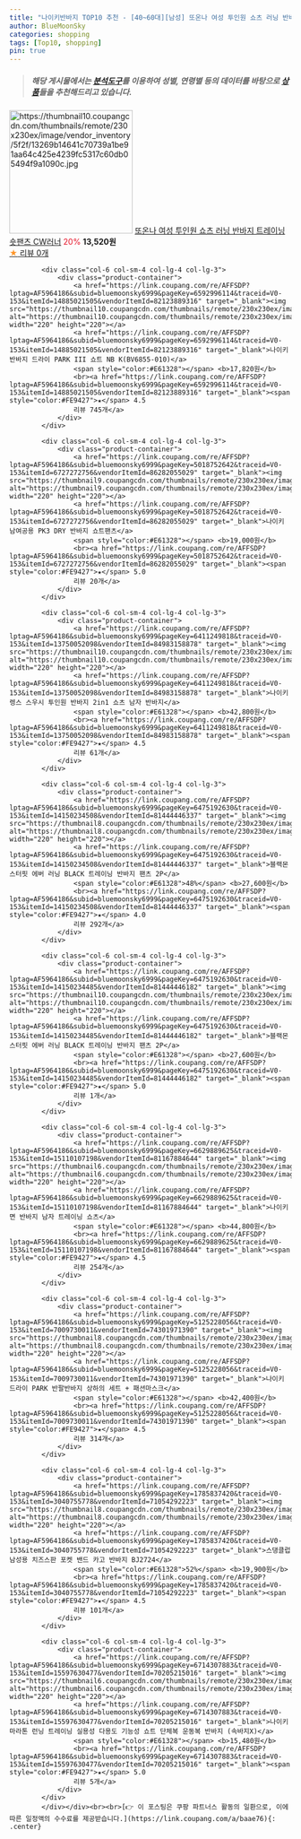 ```yaml
---
title: "나이키반바지 TOP10 추천 - [40~60대][남성] 또온나 여성 투인원 쇼츠 러닝 반바지 트레이닝 숏팬츠 CW러너"
author: BlueMoonSky
categories: shopping
tags: [Top10, shopping]
pin: true
---
```


> ##### 해당 게시물에서는 [**분석도구**](https://itemscout.io/)를 이용하여 **성별**, **연령별** 등의 데이터를 바탕으로 [**상품**](https://link.coupang.com/a/baae76)들을 추천해드리고 있습니다.
<div class="container"><div class="row">
            <div class="col-6 col-sm-4 col-lg-4 col-lg-3">
                <div class="product-container">
                    <a href="https://link.coupang.com/re/AFFSDP?lptag=AF5964186&subid=bluemoonsky6999&pageKey=6695024092&traceid=V0-153&itemId=15485604764&vendorItemId=82705012855" target="_blank"><img src="https://thumbnail10.coupangcdn.com/thumbnails/remote/230x230ex/image/vendor_inventory/5f2f/13269b14641c70739a1be91aa64c425e4239fc5317c60db05494f9a1090c.jpg" alt="https://thumbnail10.coupangcdn.com/thumbnails/remote/230x230ex/image/vendor_inventory/5f2f/13269b14641c70739a1be91aa64c425e4239fc5317c60db05494f9a1090c.jpg" width="220" height="220"></a>
                    <a href="https://link.coupang.com/re/AFFSDP?lptag=AF5964186&subid=bluemoonsky6999&pageKey=6695024092&traceid=V0-153&itemId=15485604764&vendorItemId=82705012855" target="_blank">또온나 여성 투인원 쇼츠 러닝 반바지 트레이닝 숏팬츠 CW러너</a>
                    <span style="color:#E61328">20%</span> <b>13,520원</b>
                    <br><a href="https://link.coupang.com/re/AFFSDP?lptag=AF5964186&subid=bluemoonsky6999&pageKey=6695024092&traceid=V0-153&itemId=15485604764&vendorItemId=82705012855" target="_blank"><span style="color:#FE9427">★</span> 
                    리뷰 0개</a>
                </div>
            </div>
            
            <div class="col-6 col-sm-4 col-lg-4 col-lg-3">
                <div class="product-container">
                    <a href="https://link.coupang.com/re/AFFSDP?lptag=AF5964186&subid=bluemoonsky6999&pageKey=6592996114&traceid=V0-153&itemId=14885021505&vendorItemId=82123889316" target="_blank"><img src="https://thumbnail10.coupangcdn.com/thumbnails/remote/230x230ex/image/vendor_inventory/e906/9ccab0602fc3e1ca6de9d90f0093d6ba6cc1c89bfbb16aae2dbbd43bf89a.jpg" alt="https://thumbnail10.coupangcdn.com/thumbnails/remote/230x230ex/image/vendor_inventory/e906/9ccab0602fc3e1ca6de9d90f0093d6ba6cc1c89bfbb16aae2dbbd43bf89a.jpg" width="220" height="220"></a>
                    <a href="https://link.coupang.com/re/AFFSDP?lptag=AF5964186&subid=bluemoonsky6999&pageKey=6592996114&traceid=V0-153&itemId=14885021505&vendorItemId=82123889316" target="_blank">나이키 반바지 드라이 PARK III 쇼트 NB K(BV6855-010)</a>
                    <span style="color:#E61328"></span> <b>17,820원</b>
                    <br><a href="https://link.coupang.com/re/AFFSDP?lptag=AF5964186&subid=bluemoonsky6999&pageKey=6592996114&traceid=V0-153&itemId=14885021505&vendorItemId=82123889316" target="_blank"><span style="color:#FE9427">★</span> 4.5
                    리뷰 745개</a>
                </div>
            </div>
            
            <div class="col-6 col-sm-4 col-lg-4 col-lg-3">
                <div class="product-container">
                    <a href="https://link.coupang.com/re/AFFSDP?lptag=AF5964186&subid=bluemoonsky6999&pageKey=5018752642&traceid=V0-153&itemId=6727272756&vendorItemId=86282055029" target="_blank"><img src="https://thumbnail9.coupangcdn.com/thumbnails/remote/230x230ex/image/vendor_inventory/5a2e/ecdd305db92a14cbd6df01a4be8741faa4512ee2e91fe1882b24320d7fca.jpg" alt="https://thumbnail9.coupangcdn.com/thumbnails/remote/230x230ex/image/vendor_inventory/5a2e/ecdd305db92a14cbd6df01a4be8741faa4512ee2e91fe1882b24320d7fca.jpg" width="220" height="220"></a>
                    <a href="https://link.coupang.com/re/AFFSDP?lptag=AF5964186&subid=bluemoonsky6999&pageKey=5018752642&traceid=V0-153&itemId=6727272756&vendorItemId=86282055029" target="_blank">나이키 남여공용 PK3 DRY 반바지 쇼트팬츠</a>
                    <span style="color:#E61328"></span> <b>19,000원</b>
                    <br><a href="https://link.coupang.com/re/AFFSDP?lptag=AF5964186&subid=bluemoonsky6999&pageKey=5018752642&traceid=V0-153&itemId=6727272756&vendorItemId=86282055029" target="_blank"><span style="color:#FE9427">★</span> 5.0
                    리뷰 20개</a>
                </div>
            </div>
            
            <div class="col-6 col-sm-4 col-lg-4 col-lg-3">
                <div class="product-container">
                    <a href="https://link.coupang.com/re/AFFSDP?lptag=AF5964186&subid=bluemoonsky6999&pageKey=6411249818&traceid=V0-153&itemId=13750052098&vendorItemId=84983158878" target="_blank"><img src="https://thumbnail10.coupangcdn.com/thumbnails/remote/230x230ex/image/vendor_inventory/5e72/67db3092eef8f0662a0ba54a703e03812715040d914b3355ed55bd9b007a.JPG" alt="https://thumbnail10.coupangcdn.com/thumbnails/remote/230x230ex/image/vendor_inventory/5e72/67db3092eef8f0662a0ba54a703e03812715040d914b3355ed55bd9b007a.JPG" width="220" height="220"></a>
                    <a href="https://link.coupang.com/re/AFFSDP?lptag=AF5964186&subid=bluemoonsky6999&pageKey=6411249818&traceid=V0-153&itemId=13750052098&vendorItemId=84983158878" target="_blank">나이키 렝스 스우시 투인원 반바지 2in1 쇼츠 남자 반바지</a>
                    <span style="color:#E61328"></span> <b>42,800원</b>
                    <br><a href="https://link.coupang.com/re/AFFSDP?lptag=AF5964186&subid=bluemoonsky6999&pageKey=6411249818&traceid=V0-153&itemId=13750052098&vendorItemId=84983158878" target="_blank"><span style="color:#FE9427">★</span> 4.5
                    리뷰 61개</a>
                </div>
            </div>
            
            <div class="col-6 col-sm-4 col-lg-4 col-lg-3">
                <div class="product-container">
                    <a href="https://link.coupang.com/re/AFFSDP?lptag=AF5964186&subid=bluemoonsky6999&pageKey=6475192630&traceid=V0-153&itemId=14150234508&vendorItemId=81444446337" target="_blank"><img src="https://thumbnail8.coupangcdn.com/thumbnails/remote/230x230ex/image/vendor_inventory/4d6c/acf7ac42c385b8d36c679a9d7c17cfcaa96c082b5de637ce35b171a19cde.jpg" alt="https://thumbnail8.coupangcdn.com/thumbnails/remote/230x230ex/image/vendor_inventory/4d6c/acf7ac42c385b8d36c679a9d7c17cfcaa96c082b5de637ce35b171a19cde.jpg" width="220" height="220"></a>
                    <a href="https://link.coupang.com/re/AFFSDP?lptag=AF5964186&subid=bluemoonsky6999&pageKey=6475192630&traceid=V0-153&itemId=14150234508&vendorItemId=81444446337" target="_blank">블랙몬스터핏 에버 러닝 BLACK 트레이닝 반바지 팬츠 2P</a>
                    <span style="color:#E61328">48%</span> <b>27,600원</b>
                    <br><a href="https://link.coupang.com/re/AFFSDP?lptag=AF5964186&subid=bluemoonsky6999&pageKey=6475192630&traceid=V0-153&itemId=14150234508&vendorItemId=81444446337" target="_blank"><span style="color:#FE9427">★</span> 4.0
                    리뷰 292개</a>
                </div>
            </div>
            
            <div class="col-6 col-sm-4 col-lg-4 col-lg-3">
                <div class="product-container">
                    <a href="https://link.coupang.com/re/AFFSDP?lptag=AF5964186&subid=bluemoonsky6999&pageKey=6475192630&traceid=V0-153&itemId=14150234485&vendorItemId=81444446182" target="_blank"><img src="https://thumbnail10.coupangcdn.com/thumbnails/remote/230x230ex/image/vendor_inventory/1104/06387f3ecaa03c022194f2283d7aec106bc40b6f60cb05856298317576de.jpg" alt="https://thumbnail10.coupangcdn.com/thumbnails/remote/230x230ex/image/vendor_inventory/1104/06387f3ecaa03c022194f2283d7aec106bc40b6f60cb05856298317576de.jpg" width="220" height="220"></a>
                    <a href="https://link.coupang.com/re/AFFSDP?lptag=AF5964186&subid=bluemoonsky6999&pageKey=6475192630&traceid=V0-153&itemId=14150234485&vendorItemId=81444446182" target="_blank">블랙몬스터핏 에버 러닝 BLACK 트레이닝 반바지 팬츠 2P</a>
                    <span style="color:#E61328"></span> <b>27,600원</b>
                    <br><a href="https://link.coupang.com/re/AFFSDP?lptag=AF5964186&subid=bluemoonsky6999&pageKey=6475192630&traceid=V0-153&itemId=14150234485&vendorItemId=81444446182" target="_blank"><span style="color:#FE9427">★</span> 5.0
                    리뷰 1개</a>
                </div>
            </div>
            
            <div class="col-6 col-sm-4 col-lg-4 col-lg-3">
                <div class="product-container">
                    <a href="https://link.coupang.com/re/AFFSDP?lptag=AF5964186&subid=bluemoonsky6999&pageKey=6629889625&traceid=V0-153&itemId=15110107198&vendorItemId=81167884644" target="_blank"><img src="https://thumbnail6.coupangcdn.com/thumbnails/remote/230x230ex/image/vendor_inventory/de56/0f1bc126942706d2ad7328ff099a21edaf628746bdb2b36fddbf8fcbea41.jpg" alt="https://thumbnail6.coupangcdn.com/thumbnails/remote/230x230ex/image/vendor_inventory/de56/0f1bc126942706d2ad7328ff099a21edaf628746bdb2b36fddbf8fcbea41.jpg" width="220" height="220"></a>
                    <a href="https://link.coupang.com/re/AFFSDP?lptag=AF5964186&subid=bluemoonsky6999&pageKey=6629889625&traceid=V0-153&itemId=15110107198&vendorItemId=81167884644" target="_blank">나이키 면 반바지 남자 트레이닝 쇼츠</a>
                    <span style="color:#E61328"></span> <b>44,800원</b>
                    <br><a href="https://link.coupang.com/re/AFFSDP?lptag=AF5964186&subid=bluemoonsky6999&pageKey=6629889625&traceid=V0-153&itemId=15110107198&vendorItemId=81167884644" target="_blank"><span style="color:#FE9427">★</span> 4.5
                    리뷰 254개</a>
                </div>
            </div>
            
            <div class="col-6 col-sm-4 col-lg-4 col-lg-3">
                <div class="product-container">
                    <a href="https://link.coupang.com/re/AFFSDP?lptag=AF5964186&subid=bluemoonsky6999&pageKey=5125228056&traceid=V0-153&itemId=7009730011&vendorItemId=74301971390" target="_blank"><img src="https://thumbnail8.coupangcdn.com/thumbnails/remote/230x230ex/image/vendor_inventory/4c16/2f55c12fbbded060546b3a1f217fafe7ead942ec75f931ae7479039e570b.jpg" alt="https://thumbnail8.coupangcdn.com/thumbnails/remote/230x230ex/image/vendor_inventory/4c16/2f55c12fbbded060546b3a1f217fafe7ead942ec75f931ae7479039e570b.jpg" width="220" height="220"></a>
                    <a href="https://link.coupang.com/re/AFFSDP?lptag=AF5964186&subid=bluemoonsky6999&pageKey=5125228056&traceid=V0-153&itemId=7009730011&vendorItemId=74301971390" target="_blank">나이키 드라이 PARK 반팔반바지 상하의 세트 + 패션마스크</a>
                    <span style="color:#E61328"></span> <b>42,400원</b>
                    <br><a href="https://link.coupang.com/re/AFFSDP?lptag=AF5964186&subid=bluemoonsky6999&pageKey=5125228056&traceid=V0-153&itemId=7009730011&vendorItemId=74301971390" target="_blank"><span style="color:#FE9427">★</span> 4.5
                    리뷰 314개</a>
                </div>
            </div>
            
            <div class="col-6 col-sm-4 col-lg-4 col-lg-3">
                <div class="product-container">
                    <a href="https://link.coupang.com/re/AFFSDP?lptag=AF5964186&subid=bluemoonsky6999&pageKey=1785837420&traceid=V0-153&itemId=3040755778&vendorItemId=71054292223" target="_blank"><img src="https://thumbnail8.coupangcdn.com/thumbnails/remote/230x230ex/image/vendor_inventory/8e51/f499eabd5248ce591b9acaca02b50068faf0959793267f043b7212452918.jpg" alt="https://thumbnail8.coupangcdn.com/thumbnails/remote/230x230ex/image/vendor_inventory/8e51/f499eabd5248ce591b9acaca02b50068faf0959793267f043b7212452918.jpg" width="220" height="220"></a>
                    <a href="https://link.coupang.com/re/AFFSDP?lptag=AF5964186&subid=bluemoonsky6999&pageKey=1785837420&traceid=V0-153&itemId=3040755778&vendorItemId=71054292223" target="_blank">스댕클럽 남성용 치즈스판 포켓 밴드 카고 반바지 BJ2724</a>
                    <span style="color:#E61328">52%</span> <b>19,900원</b>
                    <br><a href="https://link.coupang.com/re/AFFSDP?lptag=AF5964186&subid=bluemoonsky6999&pageKey=1785837420&traceid=V0-153&itemId=3040755778&vendorItemId=71054292223" target="_blank"><span style="color:#FE9427">★</span> 4.5
                    리뷰 101개</a>
                </div>
            </div>
            
            <div class="col-6 col-sm-4 col-lg-4 col-lg-3">
                <div class="product-container">
                    <a href="https://link.coupang.com/re/AFFSDP?lptag=AF5964186&subid=bluemoonsky6999&pageKey=6714307883&traceid=V0-153&itemId=15597630477&vendorItemId=70205215016" target="_blank"><img src="https://thumbnail6.coupangcdn.com/thumbnails/remote/230x230ex/image/vendor_inventory/d573/178a51a9d50ca5d7290c5b6c4d5bb0ad502c300e79d5e33e7e2be4803584.jpg" alt="https://thumbnail6.coupangcdn.com/thumbnails/remote/230x230ex/image/vendor_inventory/d573/178a51a9d50ca5d7290c5b6c4d5bb0ad502c300e79d5e33e7e2be4803584.jpg" width="220" height="220"></a>
                    <a href="https://link.coupang.com/re/AFFSDP?lptag=AF5964186&subid=bluemoonsky6999&pageKey=6714307883&traceid=V0-153&itemId=15597630477&vendorItemId=70205215016" target="_blank">나이키 마라톤 런닝 트레이닝 실용성 다용도 기능성 쇼트 단체복 운동복 반바지 (속바지X)</a>
                    <span style="color:#E61328"></span> <b>15,480원</b>
                    <br><a href="https://link.coupang.com/re/AFFSDP?lptag=AF5964186&subid=bluemoonsky6999&pageKey=6714307883&traceid=V0-153&itemId=15597630477&vendorItemId=70205215016" target="_blank"><span style="color:#FE9427">★</span> 5.0
                    리뷰 5개</a>
                </div>
            </div>
            </div></div><br><br>[👉 이 포스팅은 쿠팡 파트너스 활동의 일환으로, 이에 따른 일정액의 수수료를 제공받습니다.](https://link.coupang.com/a/baae76){: .center}